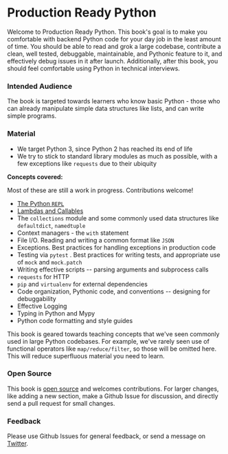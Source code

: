 # Production Ready Python

Welcome to Production Ready Python. This book's goal is to make you comfortable with backend Python code for your day job in the least amount of time. You should be able to read and grok a large codebase, contribute a clean, well tested, debuggable, maintainable, and Pythonic feature to it, and effectively debug issues in it after launch. Additionally, after this book, you should feel comfortable using Python in technical interviews.

### Intended Audience

The book is targeted towards learners who know basic Python - those who can already manipulate simple data structures like lists, and can write simple programs.

### Material

* We target Python 3, since Python 2 has reached its end of life
* We try to stick to standard library modules as much as possible, with a few exceptions like `requests` due to their ubiquity

**Concepts covered:**

Most of these are still a work in progress. Contributions welcome!

* [The Python `REPL`](python-repl.md)
* [Lambdas and Callables](lambdas-and-callables.md)
* The `collections` module and some commonly used data structures like `defaultdict`, `namedtuple` 
* Context managers - the `with` statement
* File I/O. Reading and writing a common format like `JSON` 
* Exceptions. Best practices for handling exceptions in production code
* Testing via `pytest` . Best practices for writing tests, and appropriate use of `mock` and `mock.patch` 
* Writing effective scripts -- parsing arguments and subprocess calls
* `requests` for HTTP
* `pip` and `virtualenv` for external dependencies
* Code organization, Pythonic code, and conventions -- designing for debuggability
* Effective Logging
* Typing in Python and Mypy
* Python code formatting and style guides

This book is geared towards teaching concepts that we've seen commonly used in large Python codebases. For example, we've rarely seen use of functional operators like `map/reduce/filter`, so those will be omitted here. This will reduce superfluous material you need to learn.

### Open Source

This book is [open source](https://github.com/pythonbookdev/book) and welcomes contributions. For larger changes, like adding a new section, make a Github Issue for discussion, and directly send a pull request for small changes.

### Feedback

Please use Github Issues for general feedback, or send a message on [Twitter](https://twitter.com/ukshah2).

